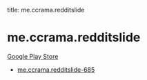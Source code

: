 title: me.ccrama.redditslide
# me.ccrama.redditslide


[Google Play Store](https://play.google.com/store/apps/details?id=me.ccrama.redditslide)


* [me.ccrama.redditslide-685](./me.ccrama.redditslide-685/)
